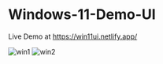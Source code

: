 # Windows-11-Demo-UI
Live Demo at https://win11ui.netlify.app/

![win1](https://user-images.githubusercontent.com/111463267/209106306-23e45344-08c0-4887-8e65-6e20fd718538.jpg)
![win2](https://user-images.githubusercontent.com/111463267/209106318-935021cb-19ff-4fd6-9256-2b9d9b8c2981.jpg)
